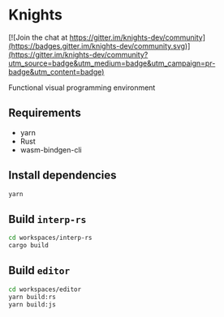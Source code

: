 # Knights

[![Join the chat at https://gitter.im/knights-dev/community](https://badges.gitter.im/knights-dev/community.svg)](https://gitter.im/knights-dev/community?utm_source=badge&utm_medium=badge&utm_campaign=pr-badge&utm_content=badge)

Functional visual programming environment

## Requirements

- yarn
- Rust
- wasm-bindgen-cli

## Install dependencies

```bash
yarn
```

## Build `interp-rs`

```bash
cd workspaces/interp-rs
cargo build
```

## Build `editor`

```bash
cd workspaces/editor
yarn build:rs
yarn build:js
```
